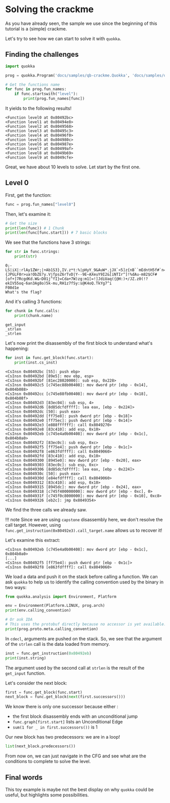 # Solving the crackme

As you have already seen, the sample we use since the beginning of this tutorial
is a (simple) crackme. 

Let's try to see how we can start to solve it with `quokka`.

## Finding the challenges

```python
import quokka

prog = quokka.Program('docs/samples/qb-crackme.Quokka', 'docs/samples/qb-crackme')

# Get the functions name
for func in prog.fun_names:
	if func.startswith("level"):
		print(prog.fun_names[func])
```

It yields to the following results!
```commandline
<Function level0 at 0x80492bc>
<Function level1 at 0x80494e8>
<Function level2 at 0x8049568>
<Function level3 at 0x80495c3>
<Function level4 at 0x80496f0>
<Function level5 at 0x804980c>
<Function level6 at 0x804987e>
<Function level7 at 0x80499af>
<Function level8 at 0x8049b69>
<Function level9 at 0x8049cfe>
```

Great, we have about 10 levels to solve. Let start by the first one.

## Level 0

First, get the function:
```python
func = prog.fun_names["level0"]
```

Then, let's examine it:
```python
# Get the size
print(len(func)) # 1 Chunk
print(len(func[func.start])) # 7 basic blocks
```

We see that the functions have 3 strings:
```python
for str in func.strings:
	print(str)
```

```commandline
0;-LS|iX|:rlAy1ZWr;|+Ab1S3},IV.z*t:%|pHyY_9&AuW*.jJX`<5]z{nB``mEdntH5f#`n={JPGLF0r>ua!ObZE?y.VjfpsZ6rTvD|Y--9E~AXeuY9I2&[iNTIr^]!%dAu-m82$CF#[of+]7RcgdKd.W&~D01j^fI}=Cda+7W)zg:m1[=!]JdiUaq({@H:)+/JZ.z0(!?ekIV55oq-6an3Ag8o)5k-mu,RH1z7fSy:s@K4oQ.TkYg7^i
F00d1e
What's the flag?
```

And it's calling 3 functions:
```python
for chunk in func.calls:
	print(chunk.name)
```

```commandline
get_input
_strlen
_strlen
```

Let's now print the disassembly of the first block to understand what's happening:

```python
for inst in func.get_block(func.start):
    print(inst.cs_inst)
```

```commandline hl_lines="11 16 22"
<CsInsn 0x80492bc [55]: push ebp>
<CsInsn 0x80492bd [89e5]: mov ebp, esp>
<CsInsn 0x80492bf [81ec28020000]: sub esp, 0x228>
<CsInsn 0x80492c5 [c745ec88b00408]: mov dword ptr [ebp - 0x14], 0x804b088>
<CsInsn 0x80492cc [c745e88fb00408]: mov dword ptr [ebp - 0x18], 0x804b08f>
<CsInsn 0x80492d3 [83ec04]: sub esp, 4>
<CsInsn 0x80492d6 [8d85dcfdffff]: lea eax, [ebp - 0x224]>
<CsInsn 0x80492dc [50]: push eax>
<CsInsn 0x80492dd [ff75e8]: push dword ptr [ebp - 0x18]>
<CsInsn 0x80492e0 [ff75ec]: push dword ptr [ebp - 0x14]>
<CsInsn 0x80492e3 [e888ffffff]: call 0x8049270>
<CsInsn 0x80492e8 [83c410]: add esp, 0x10>
<CsInsn 0x80492eb [c745e4a0b00408]: mov dword ptr [ebp - 0x1c], 0x804b0a0>
<CsInsn 0x80492f2 [83ec0c]: sub esp, 0xc>
<CsInsn 0x80492f5 [ff75e4]: push dword ptr [ebp - 0x1c]>
<CsInsn 0x80492f8 [e863fdffff]: call 0x8049060>
<CsInsn 0x80492fd [83c410]: add esp, 0x10>
<CsInsn 0x8049300 [8945e0]: mov dword ptr [ebp - 0x20], eax>
<CsInsn 0x8049303 [83ec0c]: sub esp, 0xc>
<CsInsn 0x8049306 [8d85dcfdffff]: lea eax, [ebp - 0x224]>
<CsInsn 0x804930c [50]: push eax>
<CsInsn 0x804930d [e84efdffff]: call 0x8049060>
<CsInsn 0x8049312 [83c410]: add esp, 0x10>
<CsInsn 0x8049315 [8945dc]: mov dword ptr [ebp - 0x24], eax>
<CsInsn 0x8049318 [c745f400000000]: mov dword ptr [ebp - 0xc], 0>
<CsInsn 0x804931f [c745f0c8000000]: mov dword ptr [ebp - 0x10], 0xc8>
<CsInsn 0x8049326 [eb2c]: jmp 0x8049354>
```

We find the three calls we already saw.

!!! note
	Since we are using `capstone` disassembly here, we don't resolve the call
	target. However, using `func.get_instruction(0x80492e3).call_target.name`
	allows us to recover it!

Let's examine this extract:
```commandline
<CsInsn 0x80492eb [c745e4a0b00408]: mov dword ptr [ebp - 0x1c], 0x804b0a0>
[...]
<CsInsn 0x80492f5 [ff75e4]: push dword ptr [ebp - 0x1c]>
<CsInsn 0x80492f8 [e863fdffff]: call 0x8049060>
```

We load a data and push it on the stack before calling a function.
We can ask `quokka` to help us to identify the calling convention used by the 
binary in two ways: 
```python
from quokka.analysis import Environment, Platform

env = Environment(Platform.LINUX, prog.arch)
print(env.calling_convention)

# Or ask IDA
# This uses the protobuf directly because no accessor is yet available.
print(prog.proto.meta.calling_convention)
```

In `cdecl`, arguments are pushed on the stack. So, we see that the argument of
the `strlen` call is the data loaded from memory.

```python
inst = func.get_instruction(0x80492eb)
print(inst.string)
```

The argument used by the second call at `strlen` is the result of the `get_input`
function.


Let's consider the next block:
```python
first = func.get_block(func.start)
next_block = func.get_block(next(first.successors()))
```

We know there is only one successor because either :
- the first block disassembly ends with an unconditional jump
- `func.graph[first.start]` lists an Unconditional Edge
- `sum(1 for _ in first.successors())` is 1

Our new block has two predecessors: we are in a loop!
```python
list(next_block.predecessors())
```

From now on, we can just navigate in the CFG and see what are the conditions to
complete to solve the level.


## Final words

This toy example is maybe not the best display on why `quokka` could be useful,
but highlights some possibilities.
